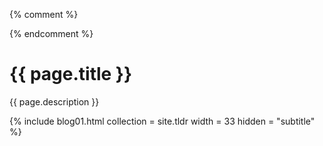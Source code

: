 {% comment %}
<!--
    v1.00 _includes/pages/tldr.html
    
# TODO Comment
                  
-->
{% endcomment %}

# {{ page.title }}

{{ page.description }}

{% include blog01.html  collection = site.tldr width = 33  hidden = "subtitle" %}

